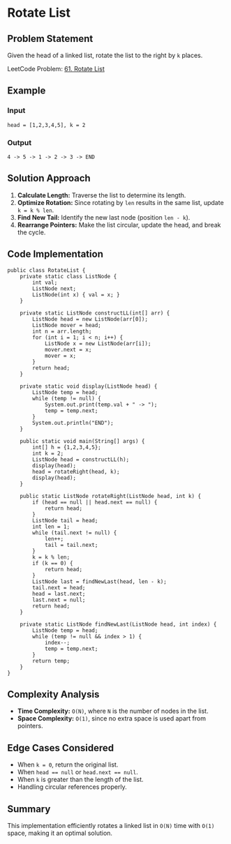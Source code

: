 # Rotate List

## Problem Statement
Given the head of a linked list, rotate the list to the right by `k` places.

LeetCode Problem: [61. Rotate List](https://leetcode.com/problems/rotate-list/description/)

## Example

### Input
```
head = [1,2,3,4,5], k = 2
```

### Output
```
4 -> 5 -> 1 -> 2 -> 3 -> END
```

## Solution Approach
1. **Calculate Length:** Traverse the list to determine its length.
2. **Optimize Rotation:** Since rotating by `len` results in the same list, update `k = k % len`.
3. **Find New Tail:** Identify the new last node (position `len - k`).
4. **Rearrange Pointers:** Make the list circular, update the head, and break the cycle.

## Code Implementation
```java[]
public class RotateList {
    private static class ListNode {
        int val;
        ListNode next;
        ListNode(int x) { val = x; }
    }

    private static ListNode constructLL(int[] arr) {
        ListNode head = new ListNode(arr[0]);
        ListNode mover = head;
        int n = arr.length;
        for (int i = 1; i < n; i++) {
            ListNode x = new ListNode(arr[i]);
            mover.next = x;
            mover = x;
        }
        return head;
    }
    
    private static void display(ListNode head) {
        ListNode temp = head;
        while (temp != null) {
            System.out.print(temp.val + " -> ");
            temp = temp.next;
        }
        System.out.println("END");
    }
    
    public static void main(String[] args) {
        int[] h = {1,2,3,4,5};
        int k = 2;
        ListNode head = constructLL(h);
        display(head);
        head = rotateRight(head, k);
        display(head);
    }
    
    public static ListNode rotateRight(ListNode head, int k) {
        if (head == null || head.next == null) {
            return head;
        }
        ListNode tail = head;
        int len = 1;
        while (tail.next != null) {
            len++;
            tail = tail.next;
        }
        k = k % len;
        if (k == 0) {
            return head;
        }
        ListNode last = findNewLast(head, len - k);
        tail.next = head;
        head = last.next;
        last.next = null;
        return head;
    }
    
    private static ListNode findNewLast(ListNode head, int index) {
        ListNode temp = head;
        while (temp != null && index > 1) {
            index--;
            temp = temp.next;
        }
        return temp;
    }
}
```

## Complexity Analysis
- **Time Complexity:** `O(N)`, where `N` is the number of nodes in the list.
- **Space Complexity:** `O(1)`, since no extra space is used apart from pointers.

## Edge Cases Considered
- When `k = 0`, return the original list.
- When `head == null` or `head.next == null`.
- When `k` is greater than the length of the list.
- Handling circular references properly.

## Summary
This implementation efficiently rotates a linked list in `O(N)` time with `O(1)` space, making it an optimal solution.

